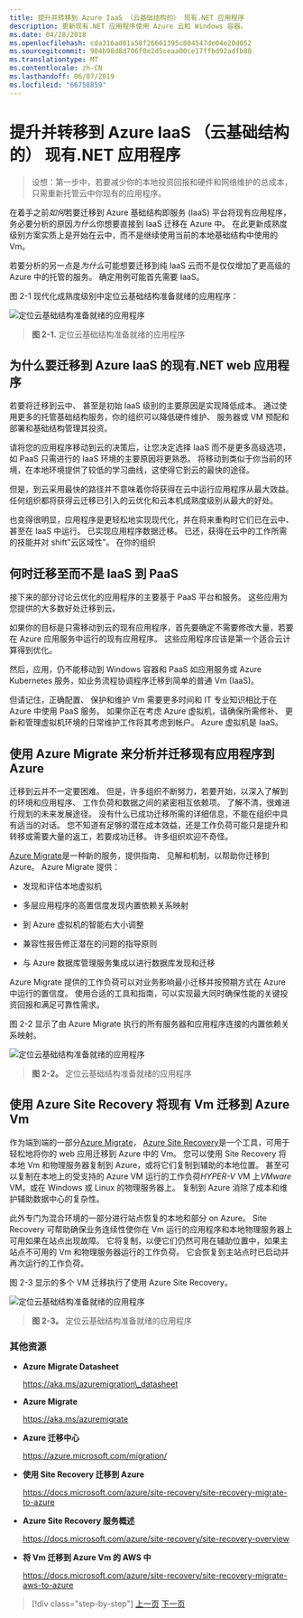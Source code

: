```yaml
---
title: 提升并转移到 Azure IaaS （云基础结构的） 现有.NET 应用程序
description: 更新现有.NET 应用程序使用 Azure 云和 Windows 容器。
ms.date: 04/28/2018
ms.openlocfilehash: cda316ad01a58f26661395c804547de04e20d052
ms.sourcegitcommit: 904b98d8d706f0e2d5ceaa00ce17ffbd92adfb88
ms.translationtype: MT
ms.contentlocale: zh-CN
ms.lasthandoff: 06/07/2019
ms.locfileid: "66758859"
---
```

# <a name="lift-and-shift-existing-net-apps-to-azure-iaas-cloud-infrastructure-ready"></a>提升并转移到 Azure IaaS （云基础结构的） 现有.NET 应用程序

> 设想：第一步中，若要减少你的本地投资回报和硬件和网络维护的总成本，只需重新托管云中你现有的应用程序。

在着手之前*如何*若要迁移到 Azure 基础结构即服务 (IaaS) 平台将现有应用程序，务必要分析的原因*为什么*你想要直接到 IaaS 迁移在 Azure 中。 在此更新成熟度级别方案实质上是开始在云中，而不是继续使用当前的本地基础结构中使用的 Vm。

若要分析的另一点是*为什么*可能想要迁移到纯 IaaS 云而不是仅仅增加了更高级的 Azure 中的托管的服务。 确定用例可能首先需要 IaaS。

图 2-1 现代化成熟度级别中定位云基础结构准备就绪的应用程序：

![定位云基础结构准备就绪的应用程序](./media/image2-1.png)

> **图 2-1.** 定位云基础结构准备就绪的应用程序

## <a name="why-migrate-existing-net-web-applications-to-azure-iaas"></a>为什么要迁移到 Azure IaaS 的现有.NET web 应用程序

若要将迁移到云中、 甚至是初始 IaaS 级别的主要原因是实现降低成本。 通过使用更多的托管基础结构服务，你的组织可以降低硬件维护、 服务器或 VM 预配和部署和基础结构管理其投资。

请将您的应用程序移动到云的决策后，让您决定选择 IaaS 而不是更多高级选项，如 PaaS 只需进行的 IaaS 环境的主要原因将更熟悉。 将移动到类似于你当前的环境，在本地环境提供了较低的学习曲线，这使得它到云的最快的途径。

但是，到云采用最快的路径并不意味着你将获得在云中运行应用程序从最大效益。 任何组织都将获得云迁移已引入的云优化和云本机成熟度级别从最大的好处。

也变得很明显，应用程序是更轻松地实现现代化，并在将来重构时它们已在云中、 甚至在 IaaS 中运行。 已实现应用程序数据迁移。 已还，获得在云中的工作所需的技能并对 shift"云区域性"。 在你的组织

## <a name="when-to-migrate-to-iaas-instead-of-to-paas"></a>何时迁移至而不是 IaaS 到 PaaS

接下来的部分讨论云优化的应用程序的主要基于 PaaS 平台和服务。 这些应用为您提供的大多数好处迁移到云。 

如果你的目标是只需移动到云的现有应用程序，首先要确定不需要修改大量，若要在 Azure 应用服务中运行的现有应用程序。 这些应用程序应该是第一个适合云计算得到优化。 

然后，应用，仍不能移动到 Windows 容器和 PaaS 如应用服务或 Azure Kubernetes 服务，如业务流程协调程序迁移到简单的普通 Vm (IaaS)。 

但请记住，正确配置、 保护和维护 Vm 需要更多时间和 IT 专业知识相比于在 Azure 中使用 PaaS 服务。 如果你正在考虑 Azure 虚拟机，请确保所需修补、 更新和管理虚拟机环境的日常维护工作将其考虑到帐户。 Azure 虚拟机是 IaaS。

## <a name="use-azure-migrate-to-analyze-and-migrate-your-existing-applications-to-azure"></a>使用 Azure Migrate 来分析并迁移现有应用程序到 Azure

迁移到云并不一定要困难。 但是，许多组织不断努力，若要开始，以深入了解到的环境和应用程序、 工作负荷和数据之间的紧密相互依赖项。 了解不清，很难进行规划的未来发展途径。 没有什么已成功迁移所需的详细信息，不能在组织中具有适当的对话。 您不知道有足够的潜在成本效益，还是工作负荷可能只是提升和转移或需要大量的返工，若要成功迁移。 许多组织欢迎不奇怪。

[Azure Migrate](https://aka.ms/azuremigrate)是一种新的服务，提供指南、 见解和机制，以帮助你迁移到 Azure。 Azure Migrate 提供：

- 发现和评估本地虚拟机

- 多层应用程序的高置信度发现内置依赖关系映射

- 到 Azure 虚拟机的智能右大小调整

- 兼容性报告修正潜在的问题的指导原则

- 与 Azure 数据库管理服务集成以进行数据库发现和迁移

Azure Migrate 提供的工作负荷可以对业务影响最小迁移并按预期方式在 Azure 中运行的置信度。 使用合适的工具和指南，可以实现最大同时确保性能的关键投资回报和满足可靠性需求。

图 2-2 显示了由 Azure Migrate 执行的所有服务器和应用程序连接的内置依赖关系映射。

![定位云基础结构准备就绪的应用程序](./media/image2-2.png)

> **图 2-2。** 定位云基础结构准备就绪的应用程序

## <a name="use-azure-site-recovery-to-migrate-your-existing-vms-to-azure-vms"></a>使用 Azure Site Recovery 将现有 Vm 迁移到 Azure Vm

作为端到端的一部分[Azure Migrate](https://aka.ms/azuremigrate)， [Azure Site Recovery](https://docs.microsoft.com/azure/site-recovery/site-recovery-overview)是一个工具，可用于轻松地将你的 web 应用迁移到 Azure 中的 Vm。 您可以使用 Site Recovery 将本地 Vm 和物理服务器复制到 Azure，或将它们复制到辅助的本地位置。 甚至可以复制在本地上的受支持的 Azure VM 运行的工作负荷*HYPER-V* VM 上*VMware* VM，或在 Windows 或 Linux 的物理服务器上。 复制到 Azure 消除了成本和维护辅助数据中心的复杂性。

此外专门为混合环境的一部分进行站点恢复的本地和部分 on Azure。 Site Recovery 可帮助确保业务连续性使你在 Vm 运行的应用程序和本地物理服务器上可用如果在站点出现故障。 它将复制，以便它们仍然可用在辅助位置中，如果主站点不可用的 Vm 和物理服务器运行的工作负荷。 它会恢复到主站点时已启动并再次运行的工作负荷。

图 2-3 显示的多个 VM 迁移执行了使用 Azure Site Recovery。

![定位云基础结构准备就绪的应用程序](./media/image2-3.png)

> **图 2-3。** 定位云基础结构准备就绪的应用程序

### <a name="additional-resources"></a>其他资源

- **Azure Migrate Datasheet**

    <https://aka.ms/azuremigration\_datasheet>

- **Azure Migrate**

    <https://aka.ms/azuremigrate>

- **Azure 迁移中心**

    <https://azure.microsoft.com/migration/>

- **使用 Site Recovery 迁移到 Azure**

    <https://docs.microsoft.com/azure/site-recovery/site-recovery-migrate-to-azure>

- **Azure Site Recovery 服务概述**

    <https://docs.microsoft.com/azure/site-recovery/site-recovery-overview>

- **将 Vm 迁移到 Azure Vm 的 AWS 中**

    <https://docs.microsoft.com/azure/site-recovery/site-recovery-migrate-aws-to-azure>

>[!div class="step-by-step"]
>[上一页](index.md)
>[下一页](migrate-your-relational-databases-to-azure.md)

